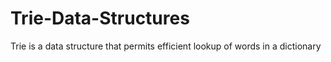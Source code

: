 # Trie-Data-Structures
Trie is a data structure that permits efficient lookup of words in a dictionary 
